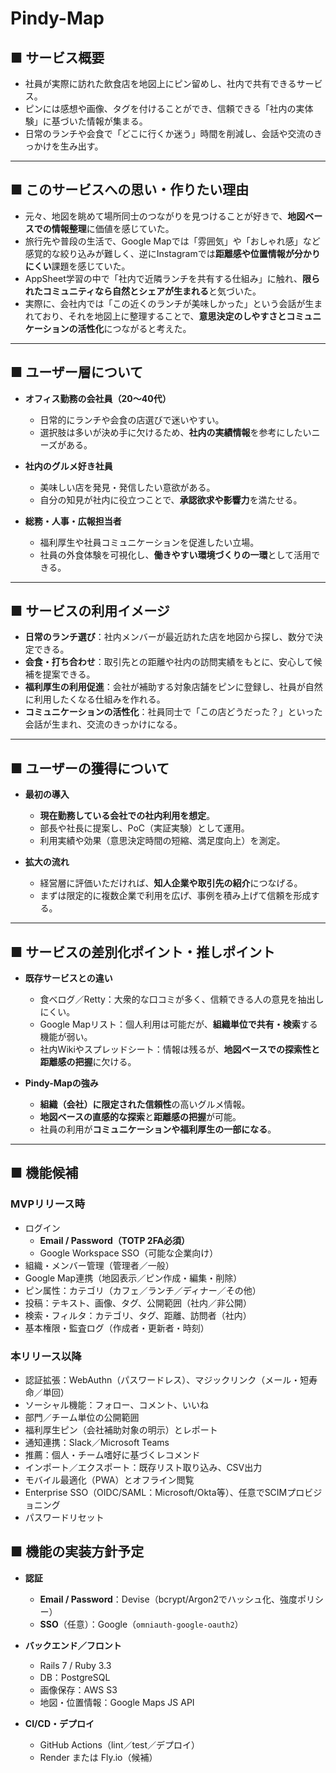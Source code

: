 # Pindy-Map

## ■ サービス概要
- 社員が実際に訪れた飲食店を地図上にピン留めし、社内で共有できるサービス。  
- ピンには感想や画像、タグを付けることができ、信頼できる「社内の実体験」に基づいた情報が集まる。  
- 日常のランチや会食で「どこに行くか迷う」時間を削減し、会話や交流のきっかけを生み出す。  

---

## ■ このサービスへの思い・作りたい理由
- 元々、地図を眺めて場所同士のつながりを見つけることが好きで、**地図ベースでの情報整理**に価値を感じていた。  
- 旅行先や普段の生活で、Google Mapでは「雰囲気」や「おしゃれ感」など感覚的な絞り込みが難しく、逆にInstagramでは**距離感や位置情報が分かりにくい**課題を感じていた。  
- AppSheet学習の中で「社内で近隣ランチを共有する仕組み」に触れ、**限られたコミュニティなら自然とシェアが生まれる**と気づいた。  
- 実際に、会社内では「この近くのランチが美味しかった」という会話が生まれており、それを地図上に整理することで、**意思決定のしやすさとコミュニケーションの活性化**につながると考えた。  

---

## ■ ユーザー層について
- **オフィス勤務の会社員（20〜40代）**  
  - 日常的にランチや会食の店選びで迷いやすい。  
  - 選択肢は多いが決め手に欠けるため、**社内の実績情報**を参考にしたいニーズがある。  

- **社内のグルメ好き社員**  
  - 美味しい店を発見・発信したい意欲がある。  
  - 自分の知見が社内に役立つことで、**承認欲求や影響力**を満たせる。  

- **総務・人事・広報担当者**  
  - 福利厚生や社員コミュニケーションを促進したい立場。  
  - 社員の外食体験を可視化し、**働きやすい環境づくりの一環**として活用できる。  

---

## ■ サービスの利用イメージ
- **日常のランチ選び**：社内メンバーが最近訪れた店を地図から探し、数分で決定できる。  
- **会食・打ち合わせ**：取引先との距離や社内の訪問実績をもとに、安心して候補を提案できる。  
- **福利厚生の利用促進**：会社が補助する対象店舗をピンに登録し、社員が自然に利用したくなる仕組みを作れる。  
- **コミュニケーションの活性化**：社員同士で「この店どうだった？」といった会話が生まれ、交流のきっかけになる。  

---

## ■ ユーザーの獲得について
- **最初の導入**  
  - **現在勤務している会社での社内利用を想定**。  
  - 部長や社長に提案し、PoC（実証実験）として運用。  
  - 利用実績や効果（意思決定時間の短縮、満足度向上）を測定。  

- **拡大の流れ**  
  - 経営層に評価いただければ、**知人企業や取引先の紹介**につなげる。  
  - まずは限定的に複数企業で利用を広げ、事例を積み上げて信頼を形成する。  

---

## ■ サービスの差別化ポイント・推しポイント
- **既存サービスとの違い**  
  - 食べログ／Retty：大衆的な口コミが多く、信頼できる人の意見を抽出しにくい。  
  - Google Mapリスト：個人利用は可能だが、**組織単位で共有・検索**する機能が弱い。  
  - 社内Wikiやスプレッドシート：情報は残るが、**地図ベースでの探索性と距離感の把握**に欠ける。  

- **Pindy-Mapの強み**  
  - **組織（会社）に限定された信頼性**の高いグルメ情報。  
  - **地図ベースの直感的な探索**と**距離感の把握**が可能。  
  - 社員の利用が**コミュニケーションや福利厚生の一部になる**。  

---

## ■ 機能候補

### MVPリリース時
- ログイン
  - **Email / Password（TOTP 2FA必須）**
  - Google Workspace SSO（可能な企業向け）
- 組織・メンバー管理（管理者／一般）
- Google Map連携（地図表示／ピン作成・編集・削除）
- ピン属性：カテゴリ（カフェ／ランチ／ディナー／その他）
- 投稿：テキスト、画像、タグ、公開範囲（社内／非公開）
- 検索・フィルタ：カテゴリ、タグ、距離、訪問者（社内）
- 基本権限・監査ログ（作成者・更新者・時刻）

### 本リリース以降
- 認証拡張：WebAuthn（パスワードレス）、マジックリンク（メール・短寿命／単回）
- ソーシャル機能：フォロー、コメント、いいね
- 部門／チーム単位の公開範囲
- 福利厚生ピン（会社補助対象の明示）とレポート
- 通知連携：Slack／Microsoft Teams
- 推薦：個人・チーム嗜好に基づくレコメンド
- インポート／エクスポート：既存リスト取り込み、CSV出力
- モバイル最適化（PWA）とオフライン閲覧
- Enterprise SSO（OIDC/SAML：Microsoft/Okta等）、任意でSCIMプロビジョニング
- パスワードリセット


## ■ 機能の実装方針予定

- **認証**
  - **Email / Password**：Devise（bcrypt/Argon2でハッシュ化、強度ポリシー）
  - **SSO**（任意）：Google（`omniauth-google-oauth2`）

- **バックエンド／フロント**
  - Rails 7 / Ruby 3.3
  - DB：PostgreSQL
  - 画像保存：AWS S3
  - 地図・位置情報：Google Maps JS API

- **CI/CD・デプロイ**
  - GitHub Actions（lint／test／デプロイ）
  - Render または Fly.io（候補）
